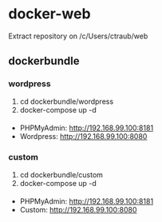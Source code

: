 # docker-web
Extract repository on /c/Users/ctraub/web

## dockerbundle

### wordpress
1. cd dockerbundle/wordpress
2. docker-compose up -d

####
* PHPMyAdmin: http://192.168.99.100:8181
* Wordpress: http://192.168.99.100:8080

### custom
1. cd dockerbundle/custom
2. docker-compose up -d

####
* PHPMyAdmin: http://192.168.99.100:8181
* Custom: http://192.168.99.100:8080